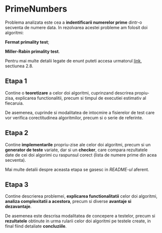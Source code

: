 # PrimeNumbers
Problema analizata este cea a **indentificarii numerelor prime** dintr-o secventa de
numere data. In rezolvarea acestei probleme am folosit doi algoritmi:

**Fermat primality test**;

**Miller-Rabin primality test**.

Pentru mai multe detalii legate de enunt puteti accesa urmatorul [link](https://curs.upb.ro/pluginfile.php/356139/mod_resource/content/1/Tema_Analiza_Algoritmilor_2020.pdf), sectiunea 2.8.

## Etapa 1
Contine o **teoretizare** a celor doi algoritmi, cuprinzand descrirea propiu-zisa,
explicarea functionalitii, precum si timpul de executiei estimativ al fiecaruia.

De asemenea, cuprinde si modalitatea de intocmire a fisierelor de test care vor
verifica corectitudinea algoritmilor, precum si o serie de referinte.

## Etapa 2
Contine **implementarile** propriu-zise ale celor doi algoritmi, precum si un
**generator de teste** variate, dar si un **checker**, care compara rezultatele date
de cei doi algorimi cu raspunsul corect (lista de numere prime din acea secventa).

Mai multe detalii despre aceasta etapa se gasesc in *README-ul* aferent.

## Etapa 3
Contine descrierea problemei, **explicarea functionalitatii** celor doi algoritmi,
**analiza complexitatii a acestora**, precum si diverse **avantaje si dezavantaje**.

De asemenea este descrisa modalitatea de concepere a testelor, precum si **rezultatele**
obtinute in urma rularii celor doi algoritmi pe testele create, in final fiind detaliate
**concluziile**.
